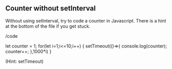 ## Counter without setInterval

Without using setInterval, try to code a counter in Javascript. There is a hint at the bottom of the file if you get stuck.


/code

let counter = 1;
for(let i=1;i<=10;i++) {
  setTimeout(()=>{
    console.log(counter);
    counter++;
  },1000*i)
}

































































(Hint: setTimeout)